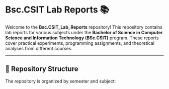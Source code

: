 # Bsc.CSIT Lab Reports 📚

Welcome to the **Bsc.CSIT_Lab_Reports** repository! This repository contains lab reports for various subjects under the **Bachelor of Science in Computer Science and Information Technology (BSc.CSIT)** program.
These reports cover practical experiments, programming assignments, and theoretical analyses from different courses.

---
## 📂 Repository Structure

The repository is organized by semester and subject:
